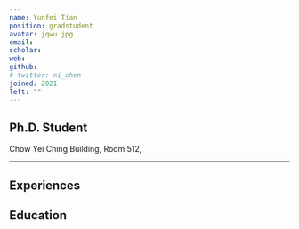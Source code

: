 ```yaml
---
name: Yunfei Tian
position: gradstudent
avatar: jqwu.jpg
email: 
scholar: 
web: 
github: 
# twitter: ni_chen
joined: 2021
left: ""
---
```






## Ph.D. Student


<i class="fa fa-building"></i> Chow Yei Ching Building, Room 512, 

<hr>

## Experiences


## Education


